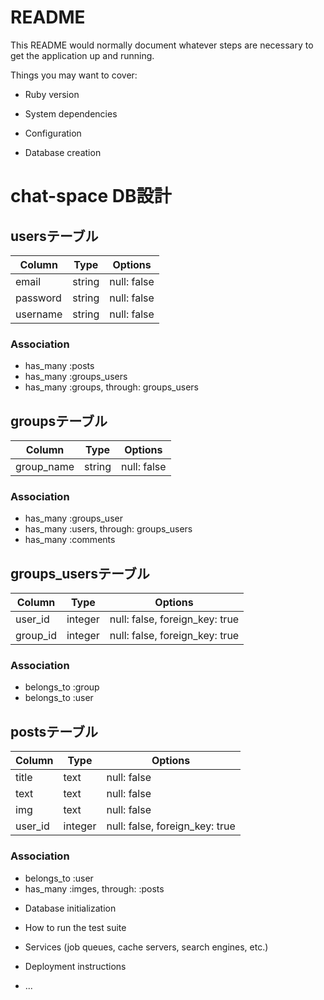 # README

This README would normally document whatever steps are necessary to get the
application up and running.

Things you may want to cover:

* Ruby version

* System dependencies

* Configuration

* Database creation

# chat-space DB設計

## usersテーブル
|Column|Type|Options|
|------|----|-------|
|email|string|null: false|
|password|string|null: false|
|username|string|null: false|
### Association
- has_many :posts
- has_many :groups_users
- has_many :groups, through: groups_users

## groupsテーブル
|Column|Type|Options|
|------|----|-------|
|group_name|string|null: false|
### Association
- has_many :groups_user
- has_many :users, through: groups_users
- has_many :comments

## groups_usersテーブル
|Column|Type|Options|
|------|----|-------|
|user_id|integer|null: false, foreign_key: true|
|group_id|integer|null: false, foreign_key: true|

### Association
- belongs_to :group
- belongs_to :user

## postsテーブル
|Column|Type|Options|
|------|----|-------|
|title|text|null: false|
|text|text|null: false|
|img|text|null: false|
|user_id|integer|null: false, foreign_key: true|

### Association
- belongs_to :user
- has_many  :imges,  through:  :posts

* Database initialization

* How to run the test suite

* Services (job queues, cache servers, search engines, etc.)

* Deployment instructions

* ...

